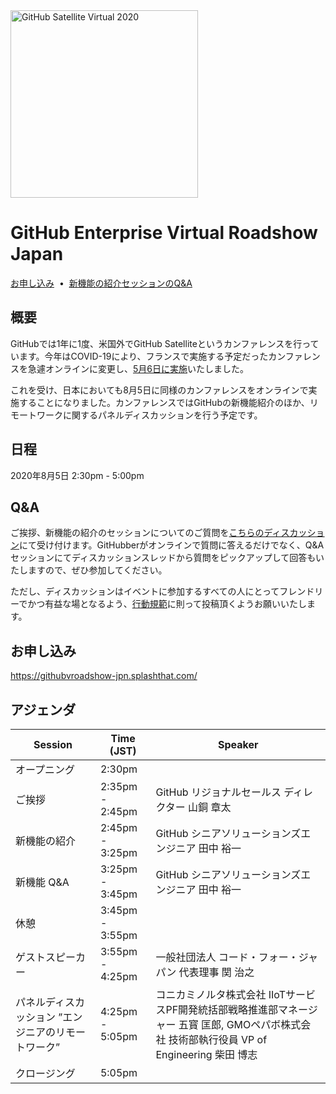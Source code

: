 <img src="https://user-images.githubusercontent.com/20879614/79027009-74be3500-7b3f-11ea-8555-bbafe6e98f14.png" width="300" alt="GitHub Satellite Virtual 2020">

# GitHub Enterprise Virtual Roadshow Japan

[お申し込み](https://githubvroadshow-jpn.splashthat.com/)
&nbsp;•&nbsp;
[新機能の紹介セッションのQ&A](https://githubvroadshow-jpn.splashthat.com/)

## 概要

GitHubでは1年に1度、米国外でGitHub Satelliteというカンファレンスを行っています。今年はCOVID-19により、フランスで実施する予定だったカンファレンスを急遽オンラインに変更し、[5月6日に実施](https://bit.ly/2z7rgZ4)いたしました。

これを受け、日本においても8月5日に同様のカンファレンスをオンラインで実施することになりました。カンファレンスではGitHubの新機能紹介のほか、リモートワークに関するパネルディスカッションを行う予定です。

## 日程

2020年8月5日 2:30pm - 5:00pm

## Q&A

ご挨拶、新機能の紹介のセッションについてのご質問を[こちらのディスカッション](https://github.com/githubevents/JapanMeetup/discussions/2)にて受け付けます。GitHubberがオンラインで質問に答えるだけでなく、Q&Aセッションにてディスカッションスレッドから質問をピックアップして回答もいたしますので、ぜひ参加してください。

ただし、ディスカッションはイベントに参加するすべての人にとってフレンドリーでかつ有益な場となるよう、[行動規範](https://github.com/githubevents/JapanMeetup/blob/master/CODE_OF_CONDUCT.md)に則って投稿頂くようお願いいたします。

## お申し込み

https://githubvroadshow-jpn.splashthat.com/

## アジェンダ

| Session  | Time (JST) | Speaker  |
|---|---|---|
| オープニング  | 2:30pm | |
| ご挨拶  | 2:35pm - 2:45pm | GitHub リジョナルセールス ディレクター 山銅 章太 | 
| 新機能の紹介 | 2:45pm - 3:25pm | GitHub シニアソリューションズエンジニア 田中 裕一 |
| 新機能 Q&A | 3:25pm - 3:45pm | GitHub シニアソリューションズエンジニア 田中 裕一 |
| 休憩 | 3:45pm - 3:55pm | |
| ゲストスピーカー | 3:55pm - 4:25pm | 一般社団法人 コード・フォー・ジャパン 代表理事 関 治之 |
| パネルディスカッション ”エンジニアのリモートワーク” | 4:25pm - 5:05pm | コニカミノルタ株式会社 IIoTサービスPF開発統括部戦略推進部マネージャー 五寳 匡郎, GMOペパボ株式会社 技術部執行役員 VP of Engineering 柴田 博志 |
| クロージング | 5:05pm | |
